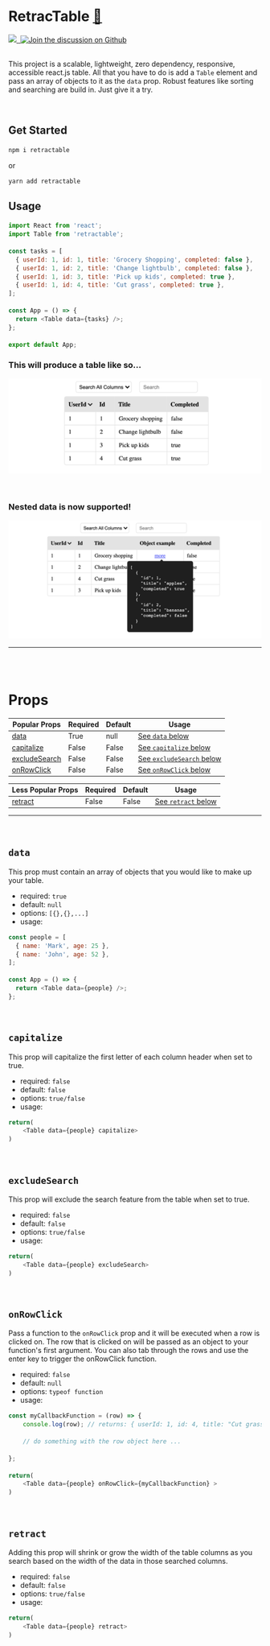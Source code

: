 # RetracTable [🚀](https://www.npmjs.com/package/retractable)

<a href="https://github.com/sauerm1/RetracTable/workflows/Tests/badge.svg">
<img src="https://github.com/sauerm1/RetracTable/workflows/Tests/badge.svg" />
</a>
<a href="https://npmjs.com/package/RetracTable" target="\_parent">
  <img alt="" src="https://img.shields.io/npm/dm/retractable" />
</a>
<a href="https://github.com/sauerm1/RetracTable/discussions">
  <img alt="Join the discussion on Github" src="https://img.shields.io/badge/Github%20Discussions%20%26%20Support-Chat%20now!-blue" />
</a>
<br>
<br>

This project is a scalable, lightweight, zero dependency, responsive, accessible react.js table. All that you have to do is add a `Table` element and pass an array of objects to it as the `data` prop.
Robust features like sorting and searching are build in. Just give it a try.

<br>

## Get Started

```sh
npm i retractable
```

or

```sh
yarn add retractable
```

## Usage

```js
import React from 'react';
import Table from 'retractable';

const tasks = [
  { userId: 1, id: 1, title: 'Grocery Shopping', completed: false },
  { userId: 1, id: 2, title: 'Change lightbulb', completed: false },
  { userId: 1, id: 3, title: 'Pick up kids', completed: true },
  { userId: 1, id: 4, title: 'Cut grass', completed: true },
];

const App = () => {
  return <Table data={tasks} />;
};

export default App;
```

### This will produce a table like so...

![Example](./public/example.png)

<br>

### Nested data is now supported!

![Example](./public/objectExample.png)

<hr>
<br>
<br>

# Props

| Popular Props                   | Required | Default | Usage                                       |
| ------------------------------- | -------- | ------- | ------------------------------------------- |
| [data](#data)                   | True     | null    | [See `data` below](#data)                   |
| [capitalize](#capitalize)       | False    | False   | [See `capitalize` below](#capitalize)       |
| [excludeSearch](#excludeSearch) | False    | False   | [See `excludeSearch` below](#excludeSearch) |
| [onRowClick](#onRowClick)       | False    | False   | [See `onRowClick` below](#onRowClick)       |

| Less Popular Props  | Required | Default | Usage                           |
| ------------------- | -------- | ------- | ------------------------------- |
| [retract](#retract) | False    | False   | [See `retract` below](#retract) |

<hr>
<br>

## `data`

This prop must contain an array of objects that you would like to make up your table.

- required: `true`
- default: `null`
- options: `[{},{},...]`
- usage:

```js
const people = [
  { name: 'Mark', age: 25 },
  { name: 'John', age: 52 },
];

const App = () => {
  return <Table data={people} />;
};
```

<br>

## `capitalize`

This prop will capitalize the first letter of each column header when set to true.

- required: `false`
- default: `false`
- options: `true/false`
- usage:

```js
return(
    <Table data={people} capitalize>
)
```

<br>

## `excludeSearch`

This prop will exclude the search feature from the table when set to true.

- required: `false`
- default: `false`
- options: `true/false`
- usage:

```js
return(
    <Table data={people} excludeSearch>
)
```

<br>

## `onRowClick`

Pass a function to the `onRowClick` prop and it will be executed when a row is clicked on. The row that is clicked on will be passed as an object to your function's first argument. You can also tab through the rows and use the enter key to trigger the onRowClick function.

- required: `false`
- default: `null`
- options: `typeof function`
- usage:

```js
const myCallbackFunction = (row) => {
    console.log(row); // returns: { userId: 1, id: 4, title: "Cut grass", completed: true }

    // do something with the row object here ...

};

return(
    <Table data={people} onRowClick={myCallbackFunction} >
)
```

<br>

## `retract`

Adding this prop will shrink or grow the width of the table columns as you search based on the width of the data in those searched columns.

- required: `false`
- default: `false`
- options: `true/false`
- usage:

```js
return(
    <Table data={people} retract>
)
```

<br>
